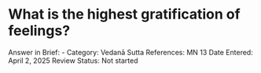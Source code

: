 # What is the highest gratification of feelings?

Answer in Brief: -
Category: Vedanā
Sutta References: MN 13
Date Entered: April 2, 2025
Review Status: Not started
